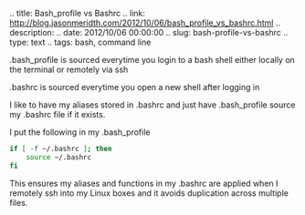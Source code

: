 .. title: Bash_profile vs Bashrc
.. link: http://blog.jasonmeridth.com/2012/10/06/bash_profile_vs_bashrc.html 
.. description: 
.. date: 2012/10/06 00:00:00
.. slug: bash-profile-vs-bashrc 
.. type: text
.. tags: bash, command line 

.bash_profile is sourced everytime you login to a bash shell either locally on the terminal or remotely via ssh

.bashrc is sourced everytime you open a new shell after logging in

I like to have my aliases stored in .bashrc and just have .bash_profile source my .bashrc file if it exists.

I put the following in my .bash_profile

```bash
if [ -f ~/.bashrc ]; then
    source ~/.bashrc
fi
```

This ensures my aliases and functions in my .bashrc are applied when I remotely ssh into my Linux boxes and it avoids duplication across multiple files.  
